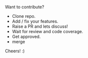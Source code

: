 Want to contribute?
- Clone repo.
- Add / fix your features.
- Raise a PR and lets discuss!
- Wait for review and code coverage.
- Get approved.
- merge

Cheers! :)
